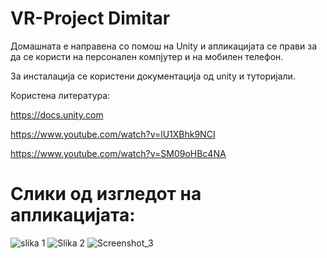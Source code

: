 # VR-Project Dimitar
 Домашната е направена со помош на Unity и апликацијата се прави за да се користи на персонален компјутер и на мобилен телефон. 
 
 За инсталација се користени документација од unity и туторијали. 
 
 Користена литература: 
 
 https://docs.unity.com
 
 https://www.youtube.com/watch?v=lU1XBhk9NCI
 
 https://www.youtube.com/watch?v=SM09oHBc4NA
 
# Слики од изгледот на апликацијата:
![slika 1](https://user-images.githubusercontent.com/63515636/162636260-35a117ff-6a39-4a65-838c-25ab2ff1b417.png)
![Slika 2](https://user-images.githubusercontent.com/63515636/162636263-b65a69cd-3b80-48fc-8973-f50a784a4e9c.png)
![Screenshot_3](https://user-images.githubusercontent.com/63515636/162636294-575d746d-93c8-4207-ac4d-9b9978ed7dfc.png)
